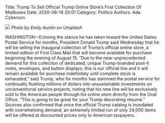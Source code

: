 Title: Trump To Sell Official Trump Online Store’s First Collection Of Mailboxes
Date: 2020-08-14 20:01
Category: Politics
Authors: Ada Cyberson

![]({attach}images/emily-austin-TcPIK2ZANOI-unsplash.jpg)
*Photo by Emily Austin on Unsplash*


WASHINGTON—Echoing the stance he has taken toward the United States Postal Service for months, President Donald Trump said Wednesday that he will be selling the inaugural collection of Trump’s official online store, a limited edition of First Class Mail that will become available for purchase beginning the evening of August 15. “Due to the near-unprecedented demand for this collection of dedicated, unique Trump-branded post-it notes, envelopes, and button displays, this is our official line and it will remain available for purchase indefinitely until complete stock is exhausted,” said Trump, who for months has slammed the postal service for continually flushing millions of dollars into unsustainable investments on unconventional service projects, noting that his new line will be exclusively sold to the American people through his online store directly from the Oval Office. “This is going to be great for your Trump decorating résumé.” Sources also confirmed that once the official Trump catalog is inundated with overwhelming demand, an extremely limited run of only 24,000 items will be offered at discounted prices only to American taxpayers.